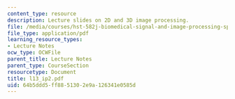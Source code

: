 ```yaml
---
content_type: resource
description: Lecture slides on 2D and 3D image processing.
file: /media/courses/hst-582j-biomedical-signal-and-image-processing-spring-2007/64b5ddd5ff8851302e9a126341e0585d_l13_ip2.pdf
file_type: application/pdf
learning_resource_types:
- Lecture Notes
ocw_type: OCWFile
parent_title: Lecture Notes
parent_type: CourseSection
resourcetype: Document
title: l13_ip2.pdf
uid: 64b5ddd5-ff88-5130-2e9a-126341e0585d
---
```

